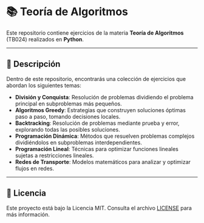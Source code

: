 # 📚 Teoría de Algoritmos

Este repositorio contiene ejercicios de la materia **Teoría de Algoritmos** (TB024) realizados en **Python**.

---

## 📝 Descripción

Dentro de este repositorio, encontrarás una colección de ejercicios que abordan los siguientes temas:

- **División y Conquista**: Resolución de problemas dividiendo el problema principal en subproblemas más pequeños.
- **Algoritmos Greedy**: Estrategias que construyen soluciones óptimas paso a paso, tomando decisiones locales.
- **Backtracking**: Resolución de problemas mediante prueba y error, explorando todas las posibles soluciones.
- **Programación Dinámica**: Métodos que resuelven problemas complejos dividiéndolos en subproblemas interdependientes.
- **Programación Lineal**: Técnicas para optimizar funciones lineales sujetas a restricciones lineales.
- **Redes de Transporte**: Modelos matemáticos para analizar y optimizar flujos en redes.

---

## 📝 Licencia

Este proyecto está bajo la Licencia MIT. Consulta el archivo [LICENSE](LICENSE) para más información.
